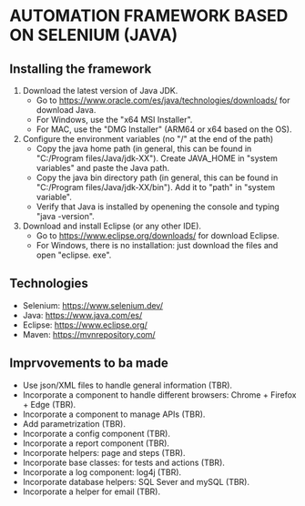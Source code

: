 # AUTOMATION FRAMEWORK BASED ON SELENIUM (JAVA)


## Installing the framework
1. Download the latest version of Java JDK. 
   - Go to https://www.oracle.com/es/java/technologies/downloads/ for download Java.
   - For Windows, use the "x64 MSI Installer".
   - For MAC, use the "DMG Installer" (ARM64 or x64 based on the OS).
2. Configure the environment variables (no "/" at the end of the path)
   - Copy the java home path (in general, this can be found in "C:/Program files/Java/jdk-XX"). Create JAVA_HOME in "system variables" and paste the Java path.
   - Copy the java bin directory path (in general, this can be found in "C:/Program files/Java/jdk-XX/bin"). Add it to "path" in "system variable".
   - Verify that Java is installed by openening the console and typing "java -version". 
3. Download and install Eclipse (or any other IDE).
    - Go to https://www.eclipse.org/downloads/ for download Eclipse.
    - For Windows, there is no installation: just download the files and open "eclipse. exe". 
      
## Technologies
   - Selenium: https://www.selenium.dev/
   - Java: https://www.java.com/es/
   - Eclipse: https://www.eclipse.org/
   - Maven: https://mvnrepository.com/

## Imprvovements to ba made
   - Use json/XML files to handle general information (TBR).
   - Incorporate a component to handle different browsers: Chrome + Firefox + Edge (TBR).
   - Incorporate a component to manage APIs (TBR).
   - Add parametrization (TBR).
   - Incorporate a config component (TBR).
   - Incorporate a report component (TBR).
   - Incorporate helpers: page and steps (TBR).
   - Incorporate base classes: for tests and actions (TBR).
   - Incorporate a log component: log4j (TBR).
   - Incorporate database helpers: SQL Sever and mySQL (TBR).
   - Incorporate a helper for email (TBR).
